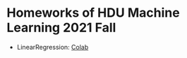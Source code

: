 # Homeworks of HDU Machine Learning 2021 Fall

- LinearRegression: [Colab](https://colab.research.google.com/github/Psiphonc/ml-lecture-hdu/blob/hw1-linear-regression/hw1-linear-regression/solution.ipynb)
